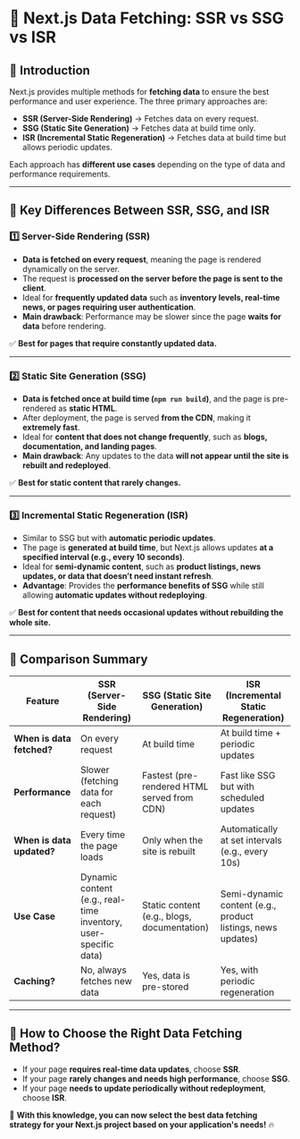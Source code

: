 # 🚀 Next.js Data Fetching: SSR vs SSG vs ISR

## 📌 Introduction
Next.js provides multiple methods for **fetching data** to ensure the best performance and user experience. The three primary approaches are:

- **SSR (Server-Side Rendering)** → Fetches data on every request.
- **SSG (Static Site Generation)** → Fetches data at build time only.
- **ISR (Incremental Static Regeneration)** → Fetches data at build time but allows periodic updates.

Each approach has **different use cases** depending on the type of data and performance requirements.

---

## 📍 Key Differences Between SSR, SSG, and ISR

### **1️⃣ Server-Side Rendering (SSR)**
- **Data is fetched on every request**, meaning the page is rendered dynamically on the server.
- The request is **processed on the server before the page is sent to the client**.
- Ideal for **frequently updated data** such as **inventory levels, real-time news, or pages requiring user authentication**.
- **Main drawback**: Performance may be slower since the page **waits for data** before rendering.

✅ **Best for pages that require constantly updated data.**

---

### **2️⃣ Static Site Generation (SSG)**
- **Data is fetched once at build time (`npm run build`)**, and the page is pre-rendered as **static HTML**.
- After deployment, the page is served **from the CDN**, making it **extremely fast**.
- Ideal for **content that does not change frequently**, such as **blogs, documentation, and landing pages**.
- **Main drawback**: Any updates to the data **will not appear until the site is rebuilt and redeployed**.

✅ **Best for static content that rarely changes.**

---

### **3️⃣ Incremental Static Regeneration (ISR)**
- Similar to SSG but with **automatic periodic updates**.
- The page is **generated at build time**, but Next.js allows updates **at a specified interval (e.g., every 10 seconds)**.
- Ideal for **semi-dynamic content**, such as **product listings, news updates, or data that doesn’t need instant refresh**.
- **Advantage**: Provides the **performance benefits of SSG** while still allowing **automatic updates without redeploying**.

✅ **Best for content that needs occasional updates without rebuilding the whole site.**

---

## 🎯 **Comparison Summary**

| Feature | **SSR (Server-Side Rendering)** | **SSG (Static Site Generation)** | **ISR (Incremental Static Regeneration)** |
|---------|--------------------------------|----------------------------------|------------------------------------------|
| **When is data fetched?** | On every request | At build time | At build time + periodic updates |
| **Performance** | Slower (fetching data for each request) | Fastest (pre-rendered HTML served from CDN) | Fast like SSG but with scheduled updates |
| **When is data updated?** | Every time the page loads | Only when the site is rebuilt | Automatically at set intervals (e.g., every 10s) |
| **Use Case** | Dynamic content (e.g., real-time inventory, user-specific data) | Static content (e.g., blogs, documentation) | Semi-dynamic content (e.g., product listings, news updates) |
| **Caching?** | No, always fetches new data | Yes, data is pre-stored | Yes, with periodic regeneration |

---

## 📌 How to Choose the Right Data Fetching Method?
- If your page **requires real-time data updates**, choose **SSR**.
- If your page **rarely changes and needs high performance**, choose **SSG**.
- If your page **needs to update periodically without redeployment**, choose **ISR**.

🚀 **With this knowledge, you can now select the best data fetching strategy for your Next.js project based on your application's needs!** 🔥
